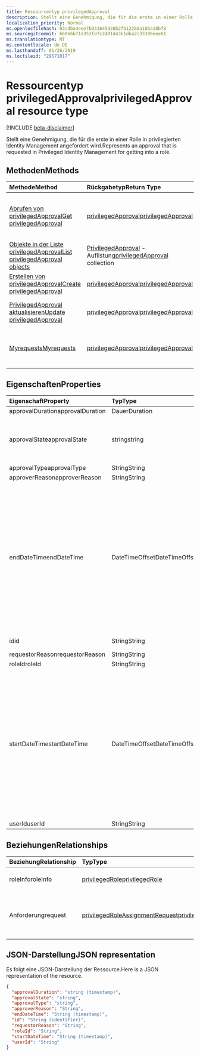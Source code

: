 ```yaml
---
title: Ressourcentyp privilegedApproval
description: Stellt eine Genehmigung, die für die erste in einer Rolle in privilegierten Identity Management angefordert wird.
localization_priority: Normal
ms.openlocfilehash: 03cdba4eee7b031645928b2f512288a18ba18bf8
ms.sourcegitcommit: 66066b71d353fd7c2481d43b1dba2c33390eee61
ms.translationtype: MT
ms.contentlocale: de-DE
ms.lasthandoff: 01/26/2019
ms.locfileid: "29571017"
---
```

# <a name="privilegedapproval-resource-type"></a><span data-ttu-id="db479-103">Ressourcentyp privilegedApproval</span><span class="sxs-lookup"><span data-stu-id="db479-103">privilegedApproval resource type</span></span>

[!INCLUDE [beta-disclaimer](../../includes/beta-disclaimer.md)]

<span data-ttu-id="db479-104">Stellt eine Genehmigung, die für die erste in einer Rolle in privilegierten Identity Management angefordert wird.</span><span class="sxs-lookup"><span data-stu-id="db479-104">Represents an approval that is requested in Privileged Identity Management for getting into a role.</span></span>


## <a name="methods"></a><span data-ttu-id="db479-105">Methoden</span><span class="sxs-lookup"><span data-stu-id="db479-105">Methods</span></span>

| <span data-ttu-id="db479-106">Methode</span><span class="sxs-lookup"><span data-stu-id="db479-106">Method</span></span>           | <span data-ttu-id="db479-107">Rückgabetyp</span><span class="sxs-lookup"><span data-stu-id="db479-107">Return Type</span></span>    |<span data-ttu-id="db479-108">Beschreibung</span><span class="sxs-lookup"><span data-stu-id="db479-108">Description</span></span>|
|:---------------|:--------|:----------|
|[<span data-ttu-id="db479-109">Abrufen von privilegedApproval</span><span class="sxs-lookup"><span data-stu-id="db479-109">Get privilegedApproval</span></span>](../api/privilegedapproval-get.md) | [<span data-ttu-id="db479-110">privilegedApproval</span><span class="sxs-lookup"><span data-stu-id="db479-110">privilegedApproval</span></span>](privilegedapproval.md) |<span data-ttu-id="db479-111">Lesen Sie Eigenschaften und Beziehungen des PrivilegedApproval-Objekts.</span><span class="sxs-lookup"><span data-stu-id="db479-111">Read properties and relationships of privilegedApproval object.</span></span>|
|[<span data-ttu-id="db479-112">Objekte in der Liste privilegedApproval</span><span class="sxs-lookup"><span data-stu-id="db479-112">List privilegedApproval objects</span></span>](../api/privilegedapproval-list.md) | <span data-ttu-id="db479-113">[PrivilegedApproval](privilegedapproval.md) -Auflistung</span><span class="sxs-lookup"><span data-stu-id="db479-113">[privilegedApproval](privilegedapproval.md) collection</span></span>|<span data-ttu-id="db479-114">Ruft die Auflistung der PrivilegedApproval.</span><span class="sxs-lookup"><span data-stu-id="db479-114">Get the collection of privilegedApproval.</span></span>|
|[<span data-ttu-id="db479-115">Erstellen von privilegedApproval</span><span class="sxs-lookup"><span data-stu-id="db479-115">Create privilegedApproval</span></span>](../api/privilegedapproval-post-privilegedapproval.md) | [<span data-ttu-id="db479-116">privilegedApproval</span><span class="sxs-lookup"><span data-stu-id="db479-116">privilegedApproval</span></span>](privilegedapproval.md)    |<span data-ttu-id="db479-117">PrivilegedApproval-Objekt zu erstellen.</span><span class="sxs-lookup"><span data-stu-id="db479-117">Create privilegedApproval object.</span></span> |
|[<span data-ttu-id="db479-118">PrivilegedApproval aktualisieren</span><span class="sxs-lookup"><span data-stu-id="db479-118">Update privilegedApproval</span></span>](../api/privilegedapproval-update.md) | [<span data-ttu-id="db479-119">privilegedApproval</span><span class="sxs-lookup"><span data-stu-id="db479-119">privilegedApproval</span></span>](privilegedapproval.md) |<span data-ttu-id="db479-120">PrivilegedApproval-Objekt zu aktualisieren.</span><span class="sxs-lookup"><span data-stu-id="db479-120">Update privilegedApproval object.</span></span> |
|[<span data-ttu-id="db479-121">Myrequests</span><span class="sxs-lookup"><span data-stu-id="db479-121">Myrequests</span></span>](../api/privilegedapproval-myrequests.md)|[<span data-ttu-id="db479-122">privilegedApproval</span><span class="sxs-lookup"><span data-stu-id="db479-122">privilegedApproval</span></span>](privilegedapproval.md)|<span data-ttu-id="db479-123">Get-Anforderungen für das jeweilige Genehmigung.</span><span class="sxs-lookup"><span data-stu-id="db479-123">Get the requestor's approval requests.</span></span>|

## <a name="properties"></a><span data-ttu-id="db479-124">Eigenschaften</span><span class="sxs-lookup"><span data-stu-id="db479-124">Properties</span></span>
| <span data-ttu-id="db479-125">Eigenschaft</span><span class="sxs-lookup"><span data-stu-id="db479-125">Property</span></span>     | <span data-ttu-id="db479-126">Typ</span><span class="sxs-lookup"><span data-stu-id="db479-126">Type</span></span>   |<span data-ttu-id="db479-127">Beschreibung</span><span class="sxs-lookup"><span data-stu-id="db479-127">Description</span></span>|
|:---------------|:--------|:----------|
|<span data-ttu-id="db479-128">approvalDuration</span><span class="sxs-lookup"><span data-stu-id="db479-128">approvalDuration</span></span>|<span data-ttu-id="db479-129">Dauer</span><span class="sxs-lookup"><span data-stu-id="db479-129">Duration</span></span>||
|<span data-ttu-id="db479-130">approvalState</span><span class="sxs-lookup"><span data-stu-id="db479-130">approvalState</span></span>|<span data-ttu-id="db479-131">string</span><span class="sxs-lookup"><span data-stu-id="db479-131">string</span></span>| <span data-ttu-id="db479-132">Mögliche Werte sind: `pending`, `approved`, `denied`, `aborted` und `canceled`.</span><span class="sxs-lookup"><span data-stu-id="db479-132">Possible values are: `pending`, `approved`, `denied`, `aborted`, `canceled`.</span></span>|
|<span data-ttu-id="db479-133">approvalType</span><span class="sxs-lookup"><span data-stu-id="db479-133">approvalType</span></span>|<span data-ttu-id="db479-134">String</span><span class="sxs-lookup"><span data-stu-id="db479-134">String</span></span>||
|<span data-ttu-id="db479-135">approverReason</span><span class="sxs-lookup"><span data-stu-id="db479-135">approverReason</span></span>|<span data-ttu-id="db479-136">String</span><span class="sxs-lookup"><span data-stu-id="db479-136">String</span></span>||
|<span data-ttu-id="db479-137">endDateTime</span><span class="sxs-lookup"><span data-stu-id="db479-137">endDateTime</span></span>|<span data-ttu-id="db479-138">DateTimeOffset</span><span class="sxs-lookup"><span data-stu-id="db479-138">DateTimeOffset</span></span>|<span data-ttu-id="db479-p101">Der Timestamp-Typ stellt die Datums- und Uhrzeitinformationen mithilfe des ISO 8601-Formats dar und wird immer in UTC-Zeit angegeben. Mitternacht UTC-Zeit am 1. Januar 2014 würde z. B. wie folgt aussehen: `'2014-01-01T00:00:00Z'`</span><span class="sxs-lookup"><span data-stu-id="db479-p101">The Timestamp type represents date and time information using ISO 8601 format and is always in UTC time. For example, midnight UTC on Jan 1, 2014 would look like this: `'2014-01-01T00:00:00Z'`</span></span>|
|<span data-ttu-id="db479-141">id</span><span class="sxs-lookup"><span data-stu-id="db479-141">id</span></span>|<span data-ttu-id="db479-142">String</span><span class="sxs-lookup"><span data-stu-id="db479-142">String</span></span>| <span data-ttu-id="db479-143">Schreibgeschützt.</span><span class="sxs-lookup"><span data-stu-id="db479-143">Read-only.</span></span>|
|<span data-ttu-id="db479-144">requestorReason</span><span class="sxs-lookup"><span data-stu-id="db479-144">requestorReason</span></span>|<span data-ttu-id="db479-145">String</span><span class="sxs-lookup"><span data-stu-id="db479-145">String</span></span>||
|<span data-ttu-id="db479-146">roleId</span><span class="sxs-lookup"><span data-stu-id="db479-146">roleId</span></span>|<span data-ttu-id="db479-147">String</span><span class="sxs-lookup"><span data-stu-id="db479-147">String</span></span>||
|<span data-ttu-id="db479-148">startDateTime</span><span class="sxs-lookup"><span data-stu-id="db479-148">startDateTime</span></span>|<span data-ttu-id="db479-149">DateTimeOffset</span><span class="sxs-lookup"><span data-stu-id="db479-149">DateTimeOffset</span></span>|<span data-ttu-id="db479-p102">Der Timestamp-Typ stellt die Datums- und Uhrzeitinformationen mithilfe des ISO 8601-Formats dar und wird immer in UTC-Zeit angegeben. Mitternacht UTC-Zeit am 1. Januar 2014 würde z. B. wie folgt aussehen: `'2014-01-01T00:00:00Z'`</span><span class="sxs-lookup"><span data-stu-id="db479-p102">The Timestamp type represents date and time information using ISO 8601 format and is always in UTC time. For example, midnight UTC on Jan 1, 2014 would look like this: `'2014-01-01T00:00:00Z'`</span></span>|
|<span data-ttu-id="db479-152">userId</span><span class="sxs-lookup"><span data-stu-id="db479-152">userId</span></span>|<span data-ttu-id="db479-153">String</span><span class="sxs-lookup"><span data-stu-id="db479-153">String</span></span>||

## <a name="relationships"></a><span data-ttu-id="db479-154">Beziehungen</span><span class="sxs-lookup"><span data-stu-id="db479-154">Relationships</span></span>
| <span data-ttu-id="db479-155">Beziehung</span><span class="sxs-lookup"><span data-stu-id="db479-155">Relationship</span></span> | <span data-ttu-id="db479-156">Typ</span><span class="sxs-lookup"><span data-stu-id="db479-156">Type</span></span>   |<span data-ttu-id="db479-157">Beschreibung</span><span class="sxs-lookup"><span data-stu-id="db479-157">Description</span></span>|
|:---------------|:--------|:----------|
|<span data-ttu-id="db479-158">roleInfo</span><span class="sxs-lookup"><span data-stu-id="db479-158">roleInfo</span></span>| [<span data-ttu-id="db479-159">privilegedRole</span><span class="sxs-lookup"><span data-stu-id="db479-159">privilegedRole</span></span>](privilegedrole.md) | <span data-ttu-id="db479-p103">Schreibgeschützt. Lässt Nullwerte zu.</span><span class="sxs-lookup"><span data-stu-id="db479-p103">Read-only. Nullable.</span></span>|
|<span data-ttu-id="db479-162">Anforderung</span><span class="sxs-lookup"><span data-stu-id="db479-162">request</span></span>| [<span data-ttu-id="db479-163">privilegedRoleAssignmentRequest</span><span class="sxs-lookup"><span data-stu-id="db479-163">privilegedRoleAssignmentRequest</span></span>](privilegedroleassignmentrequest.md) | <span data-ttu-id="db479-164">Schreibgeschützt.</span><span class="sxs-lookup"><span data-stu-id="db479-164">Read-only.</span></span> <span data-ttu-id="db479-165">Die Rolle Zuordnung Anforderung für dieses Objekt Genehmigung</span><span class="sxs-lookup"><span data-stu-id="db479-165">The role assignment request for this approval object</span></span>|

## <a name="json-representation"></a><span data-ttu-id="db479-166">JSON-Darstellung</span><span class="sxs-lookup"><span data-stu-id="db479-166">JSON representation</span></span>
<span data-ttu-id="db479-167">Es folgt eine JSON-Darstellung der Ressource.</span><span class="sxs-lookup"><span data-stu-id="db479-167">Here is a JSON representation of the resource.</span></span>

<!-- {
  "blockType": "resource",
  "optionalProperties": [

  ],
  "@odata.type": "microsoft.graph.privilegedApproval"
}-->

```json
{
  "approvalDuration": "string (timestamp)",
  "approvalState": "string",
  "approvalType": "string",
  "approverReason": "String",
  "endDateTime": "String (timestamp)",
  "id": "String (identifier)",
  "requestorReason": "String",
  "roleId": "String",
  "startDateTime": "String (timestamp)",
  "userId": "String"
}

```

<!-- uuid: 8fcb5dbc-d5aa-4681-8e31-b001d5168d79
2015-10-25 14:57:30 UTC -->
<!--
{
  "type": "#page.annotation",
  "description": "privilegedApproval resource",
  "keywords": "",
  "section": "documentation",
  "tocPath": "",
  "suppressions": [
    "Error: /api-reference/beta/resources/privilegedapproval.md:\r\n      Exception processing links.\r\n    System.ArgumentException: Link Definition was null. Link text: !INCLUDE [beta-disclaimer](../../includes/beta-disclaimer.md)\r\n      at ApiDoctor.Validation.DocFile.get_LinkDestinations()\r\n      at ApiDoctor.Validation.DocSet.ValidateLinks(Boolean includeWarnings, String[] relativePathForFiles, IssueLogger issues, Boolean requireFilenameCaseMatch, Boolean printOrphanedFiles)"
  ]
}
-->
